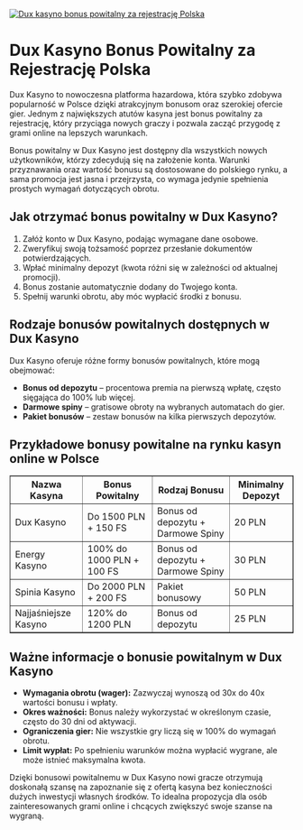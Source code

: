 [![Dux kasyno bonus powitalny za rejestrację Polska](https://123-caf.pages.dev/gitsignup.png)](https://vrmoo.ru/Bt82HjjY)

<h1>Dux Kasyno Bonus Powitalny za Rejestrację Polska</h1> <p>Dux Kasyno to nowoczesna platforma hazardowa, która szybko zdobywa popularność w Polsce dzięki atrakcyjnym bonusom oraz szerokiej ofercie gier. Jednym z największych atutów kasyna jest bonus powitalny za rejestrację, który przyciąga nowych graczy i pozwala zacząć przygodę z grami online na lepszych warunkach.</p>  <p>Bonus powitalny w Dux Kasyno jest dostępny dla wszystkich nowych użytkowników, którzy zdecydują się na założenie konta. Warunki przyznawania oraz wartość bonusu są dostosowane do polskiego rynku, a sama promocja jest jasna i przejrzysta, co wymaga jedynie spełnienia prostych wymagań dotyczących obrotu.</p>  <h2>Jak otrzymać bonus powitalny w Dux Kasyno?</h2> <ol>   <li>Załóż konto w Dux Kasyno, podając wymagane dane osobowe.</li>   <li>Zweryfikuj swoją tożsamość poprzez przesłanie dokumentów potwierdzających.</li>   <li>Wpłać minimalny depozyt (kwota różni się w zależności od aktualnej promocji).</li>   <li>Bonus zostanie automatycznie dodany do Twojego konta.</li>   <li>Spełnij warunki obrotu, aby móc wypłacić środki z bonusu.</li> </ol>  <h2>Rodzaje bonusów powitalnych dostępnych w Dux Kasyno</h2> <p>Dux Kasyno oferuje różne formy bonusów powitalnych, które mogą obejmować:</p> <ul>   <li><strong>Bonus od depozytu</strong> – procentowa premia na pierwszą wpłatę, często sięgająca do 100% lub więcej.</li>   <li><strong>Darmowe spiny</strong> – gratisowe obroty na wybranych automatach do gier.</li>   <li><strong>Pakiet bonusów</strong> – zestaw bonusów na kilka pierwszych depozytów.</li> </ul>  <h2>Przykładowe bonusy powitalne na rynku kasyn online w Polsce</h2> <table border="1" cellpadding="8" cellspacing="0">   <thead>     <tr>       <th>Nazwa Kasyna</th>       <th>Bonus Powitalny</th>       <th>Rodzaj Bonusu</th>       <th>Minimalny Depozyt</th>     </tr>   </thead>   <tbody>     <tr>       <td>Dux Kasyno</td>       <td>Do 1500 PLN + 150 FS</td>       <td>Bonus od depozytu + Darmowe Spiny</td>       <td>20 PLN</td>     </tr>     <tr>       <td>Energy Kasyno</td>       <td>100% do 1000 PLN + 100 FS</td>       <td>Bonus od depozytu + Darmowe Spiny</td>       <td>30 PLN</td>     </tr>     <tr>       <td>Spinia Kasyno</td>       <td>Do 2000 PLN + 200 FS</td>       <td>Pakiet bonusowy</td>       <td>50 PLN</td>     </tr>     <tr>       <td>Najjaśniejsze Kasyno</td>       <td>120% do 1200 PLN</td>       <td>Bonus od depozytu</td>       <td>25 PLN</td>     </tr>   </tbody> </table>  <h2>Ważne informacje o bonusie powitalnym w Dux Kasyno</h2> <ul>   <li><strong>Wymagania obrotu (wager):</strong> Zazwyczaj wynoszą od 30x do 40x wartości bonusu i wpłaty.</li>   <li><strong>Okres ważności:</strong> Bonus należy wykorzystać w określonym czasie, często do 30 dni od aktywacji.</li>   <li><strong>Ograniczenia gier:</strong> Nie wszystkie gry liczą się w 100% do wymagań obrotu.</li>   <li><strong>Limit wypłat:</strong> Po spełnieniu warunków można wypłacić wygrane, ale może istnieć maksymalna kwota.</li> </ul>  <p>Dzięki bonusowi powitalnemu w Dux Kasyno nowi gracze otrzymują doskonałą szansę na zapoznanie się z ofertą kasyna bez konieczności dużych inwestycji własnych środków. To idealna propozycja dla osób zainteresowanych grami online i chcących zwiększyć swoje szanse na wygraną.</p>
